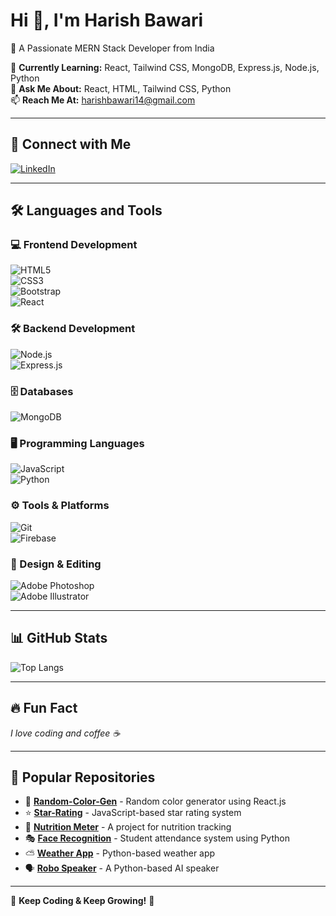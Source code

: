 # Hi 👋, I'm Harish Bawari  
🚀 A Passionate MERN Stack Developer from India  

🌱 **Currently Learning:** React, Tailwind CSS, MongoDB, Express.js, Node.js, Python  
💬 **Ask Me About:** React, HTML, Tailwind CSS, Python  
📫 **Reach Me At:** harishbawari14@gmail.com  

---

## 🔗 Connect with Me  
[![LinkedIn](https://img.shields.io/badge/-LinkedIn-blue?style=flat-square&logo=Linkedin&logoColor=white)](https://www.linkedin.com/in/harish-bawari-b25627250/)  

---

## 🛠 Languages and Tools  

### 💻 Frontend Development  
![HTML5](https://img.shields.io/badge/-HTML5-E34F26?style=flat-square&logo=html5&logoColor=white)  
![CSS3](https://img.shields.io/badge/-CSS3-1572B6?style=flat-square&logo=css3&logoColor=white)  
![Bootstrap](https://img.shields.io/badge/-Bootstrap-563D7C?style=flat-square&logo=bootstrap&logoColor=white)  
![React](https://img.shields.io/badge/-React-61DAFB?style=flat-square&logo=react&logoColor=black)  

### 🛠 Backend Development  
![Node.js](https://img.shields.io/badge/-Node.js-339933?style=flat-square&logo=node.js&logoColor=white)  
![Express.js](https://img.shields.io/badge/-Express.js-000000?style=flat-square&logo=express&logoColor=white)  

### 🗄️ Databases  
![MongoDB](https://img.shields.io/badge/-MongoDB-47A248?style=flat-square&logo=mongodb&logoColor=white)  

### 🖥️ Programming Languages  
![JavaScript](https://img.shields.io/badge/-JavaScript-F7DF1E?style=flat-square&logo=javascript&logoColor=black)  
![Python](https://img.shields.io/badge/-Python-3776AB?style=flat-square&logo=python&logoColor=white)  

### ⚙️ Tools & Platforms  
![Git](https://img.shields.io/badge/-Git-F05032?style=flat-square&logo=git&logoColor=white)  
![Firebase](https://img.shields.io/badge/-Firebase-FFCA28?style=flat-square&logo=firebase&logoColor=black)  

### 🎨 Design & Editing  
![Adobe Photoshop](https://img.shields.io/badge/-Photoshop-31A8FF?style=flat-square&logo=adobe-photoshop&logoColor=white)  
![Adobe Illustrator](https://img.shields.io/badge/-Illustrator-FF9A00?style=flat-square&logo=adobe-illustrator&logoColor=white)  

---

## 📊 GitHub Stats   
![Top Langs](https://github-readme-stats.vercel.app/api/top-langs/?username=harishbawari14&layout=compact&theme=radical)  

---

## 🔥 Fun Fact  
*I love coding and coffee ☕*  

---

## 📂 Popular Repositories  
- 🔹 [**Random-Color-Gen**](https://github.com/harishbawari14/Random-Color-Gen) - Random color generator using React.js  
- ⭐ [**Star-Rating**](https://github.com/harishbawari14/star-rating) - JavaScript-based star rating system  
- 🍏 [**Nutrition Meter**](https://github.com/harishbawari14/Nutrition--meter) - A project for nutrition tracking  
- 🎭 [**Face Recognition**](https://github.com/harishbawari14/face-recognition) - Student attendance system using Python  
- ⛅ [**Weather App**](https://github.com/harishbawari14/Weather-app) - Python-based weather app  
- 🗣️ [**Robo Speaker**](https://github.com/harishbawari14/Robo-Speaker) - A Python-based AI speaker  

---

🚀 **Keep Coding & Keep Growing!** 🚀
